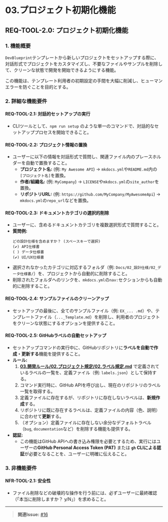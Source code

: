 # 03.プロジェクト初期化機能

## REQ-TOOL-2.0: プロジェクト初期化機能 <a id="REQ-TOOL-2.0"></a>

### 1. 機能概要

`DevBlueprint`テンプレートから新しいプロジェクトをセットアップする際に、対話形式でプロジェクトをカスタマイズし、不要なファイルやサンプルを削除して、クリーンな状態で開発を開始できるようにする機能。

この機能は、テンプレート利用者の初期設定の手間を大幅に削減し、ヒューマンエラーを防ぐことを目的とする。

### 2. 詳細な機能要件

#### REQ-TOOL-2.1: 対話的セットアップの実行 <a id="REQ-TOOL-2.1"></a>
-   CLIツールとして、`npm run setup` のような単一のコマンドで、対話的なセットアッププロセスを開始できること。

#### REQ-TOOL-2.2: プロジェクト情報の置換 <a id="REQ-TOOL-2.2"></a>
-   ユーザーに以下の情報を対話形式で質問し、関連ファイル内のプレースホルダーを自動で置換すること。
    -   **プロジェクト名:** (例: `My Awesome API`) → `mkdocs.yml`や`README.md`内の`[プロジェクト名]`を置換。
    -   **作者/組織名:** (例: `MyCompany`) → `LICENSE`や`mkdocs.yml`の`site_author`を置換。
    -   **リポジトリURL:** (例: `https://github.com/MyCompany/MyAwesomeApi`) → `mkdocs.yml`の`repo_url`などを置換。

#### REQ-TOOL-2.3: ドキュメントカテゴリの選択的削除 <a id="REQ-TOOL-2.3"></a>
-   ユーザーに、含めるドキュメントカテゴリを複数選択形式で質問すること。
-   **質問例:**
    ```
    どの設計仕様を含めますか？ (スペースキーで選択)
    (✔) API仕様書
    ( ) データ仕様書
    (✔) UI/UX仕様書
    ```
-   選択されなかったカテゴリに対応するフォルダ（例: `Docs/02_設計仕様/02_データ仕様書/`）を、プロジェクトから自動的に削除すること。
-   削除されたフォルダへのリンクを、`mkdocs.yml`の`nav:`セクションからも自動的に削除すること。

#### REQ-TOOL-2.4: サンプルファイルのクリーンアップ <a id="REQ-TOOL-2.4"></a>
-   セットアップの最後に、全てのサンプルファイル（例: `EX_... .md`）や、テンプレートファイル（`..._Template.md`）を削除し、利用者のプロジェクトをクリーンな状態にするオプションを提供すること。

#### REQ-TOOL-2.5: GitHubラベルの自動セットアップ <a id="REQ-TOOL-2.5"></a>
-   セットアップコマンドの実行中に、GitHubリポジトリに**ラベルを自動で作成・更新する**機能を提供すること。
-   **ルール:**
    1.  **[03.開発ルール/02.プロジェクト規定/02.ラベル規定.md](../../../03_開発ルール/02_プロジェクト規定/02_ラベル規定.md)** で定義されているラベルの一覧を、定義ファイル（例: `labels.json`）として保持する。
    2.  コマンド実行時に、GitHub APIを呼び出し、現在のリポジトリのラベル一覧を取得する。
    3.  定義ファイルに存在するが、リポジトリに存在しないラベルは、**新規作成**する。
    4.  リポジトリに既に存在するラベルは、定義ファイルの内容（色、説明）に合わせて**更新**する。
    5.  （オプション）定義ファイルに存在しない余分なデフォルトラベル（`bug`, `documentation`など）を削除する機能も提供する。
-   **認証:**
    -   この機能はGitHub APIへの書き込み権限を必要とするため、実行にはユーザーの**GitHub Personal Access Token (PAT)** または **`gh` CLIによる認証**が必要となることを、ユーザーに明確に伝えること。



### 3. 非機能要件

#### NFR-TOOL-2.1: 安全性 <a id="NFR-TOOL-2.1"></a>
-   ファイル削除などの破壊的な操作を行う前には、必ずユーザーに最終確認（「本当に削除しますか？ y/N」）を求めること。

---
> **関連Issue:** [#16](https://github.com/BitzLabs/DevBlueprint/issues/16)
